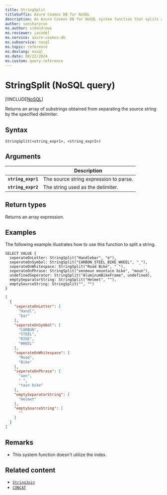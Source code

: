 ```yaml
---
title: StringSplit
titleSuffix: Azure Cosmos DB for NoSQL
description: An Azure Cosmos DB for NoSQL system function that splits a single string into multiple substrings using a delimiter.
author: seesharprun
ms.author: sidandrews
ms.reviewer: jacodel
ms.service: azure-cosmos-db
ms.subservice: nosql
ms.topic: reference
ms.devlang: nosql
ms.date: 08/22/2024
ms.custom: query-reference
---
```


# StringSplit (NoSQL query)

[!INCLUDE[NoSQL](../../includes/appliesto-nosql.md)]

Returns an array of substrings obtained from separating the source string by the specified delimiter.

## Syntax

```nosql
StringSplit(<string_expr1>, <string_expr2>)
```

## Arguments

| | Description |
| --- | --- |
| **`string_expr1`** | The source string expression to parse. |
| **`string_expr2`** | The string used as the delimiter. |

## Return types

Returns an array expression.

## Examples

The following example illustrates how to use this function to split a string.

```nosql
SELECT VALUE {
  seperateOnLetter: StringSplit("Handlebar", "e"),
  seperateOnSymbol: StringSplit("CARBON_STEEL_BIKE_WHEEL", "_"),
  seperateOnWhitespace: StringSplit("Road Bike", " "),
  seperateOnPhrase: StringSplit("xenmoun mountain bike", "moun"),
  undefinedSeperator: StringSplit("AluminumBikeFrame", undefined),
  emptySeparatorString: StringSplit("Helmet", ""),
  emptySourceString: StringSplit("", "")
}
```

```json
[
  {
    "seperateOnLetter": [
      "Handl",
      "bar"
    ],
    "seperateOnSymbol": [
      "CARBON",
      "STEEL",
      "BIKE",
      "WHEEL"
    ],
    "seperateOnWhitespace": [
      "Road",
      "Bike"
    ],
    "seperateOnPhrase": [
      "xen",
      " ",
      "tain bike"
    ],
    "emptySeparatorString": [
      "Helmet"
    ],
    "emptySourceString": [
      ""
    ]
  }
]
```

## Remarks

- This system function doesn't utilize the index.

## Related content

- [`StringJoin`](stringjoin.md)
- [`CONCAT`](concat.md)
